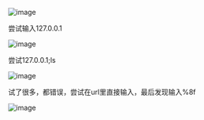 ![image](https://github.com/user-attachments/assets/4f6e0d3f-78fc-45c7-aa1f-92a0d0b2292d)

尝试输入127.0.0.1

![image](https://github.com/user-attachments/assets/88f7af2d-ce3f-41d1-94f4-8f449061172c)

尝试127.0.0.1;ls

![image](https://github.com/user-attachments/assets/a0ade26e-b02a-42fc-aa24-2c0a9110c827)

试了很多，都错误，尝试在url里直接输入，最后发现输入%8f

![image](https://github.com/user-attachments/assets/49555853-bde1-4ce4-93eb-e79f0c4e6a76)

